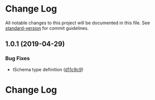 # Change Log

All notable changes to this project will be documented in this file. See [standard-version](https://github.com/conventional-changelog/standard-version) for commit guidelines.

<a name="1.0.1"></a>
## 1.0.1 (2019-04-29)


### Bug Fixes

* ISchema type definition ([d11c9c9](https://github.com/gromver/rjv/commit/d11c9c9))



# Change Log
